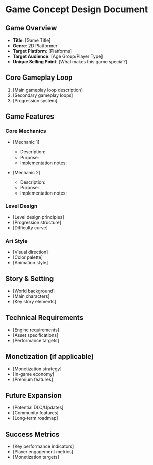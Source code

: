 # Game Concept Design Document

## Game Overview
- **Title**: [Game Title]
- **Genre**: 2D Platformer
- **Target Platform**: [Platforms]
- **Target Audience**: [Age Group/Player Type]
- **Unique Selling Point**: [What makes this game special?]

## Core Gameplay Loop
1. [Main gameplay loop description]
2. [Secondary gameplay loops]
3. [Progression system]

## Game Features
### Core Mechanics
- [Mechanic 1]
  - Description:
  - Purpose:
  - Implementation notes:

- [Mechanic 2]
  - Description:
  - Purpose:
  - Implementation notes:

### Level Design
- [Level design principles]
- [Progression structure]
- [Difficulty curve]

### Art Style
- [Visual direction]
- [Color palette]
- [Animation style]

## Story & Setting
- [World background]
- [Main characters]
- [Key story elements]

## Technical Requirements
- [Engine requirements]
- [Asset specifications]
- [Performance targets]

## Monetization (if applicable)
- [Monetization strategy]
- [In-game economy]
- [Premium features]

## Future Expansion
- [Potential DLC/Updates]
- [Community features]
- [Long-term roadmap]

## Success Metrics
- [Key performance indicators]
- [Player engagement metrics]
- [Monetization targets] 